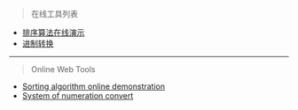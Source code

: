 > 在线工具列表
* [排序算法在线演示](https://wweyoung.github.io/web/tools/sort-demo)
* [进制转换](https://wweyoung.github.io/web/tools/number-convert)
-------------
> Online Web Tools
* [Sorting algorithm online demonstration](https://wweyoung.github.io/web/tools/sort-demo)
* [System of numeration convert](https://wweyoung.github.io/web/tools/number-convert)